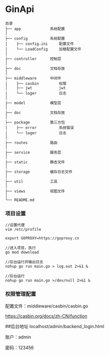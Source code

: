 # GinApi
```
目录
├── app             系统配置
│ 
├── config          系统配置
│    ├── config.ini     配置文件
│    └── LoadConfig     加载配置文件
│
├── controller      控制层
│     
├── doc             文档存放 
│     
├── middleware      中间件
│    ├── casbin         权限          
│    ├── jwt            jwt        
│    └── loger          日志    
│ 
├── model           模型层
│ 
├── doc             文档存放
│ 
├── package         第三方包 
│    ├── error          系统错误  
│    └── loger          日志  
│        
├── routes          路由
│ 
├── service         服务层
│ 
├── static          静态文件
│ 
├── storage         缓存日志文件
│ 
├── util            工具
│ 
├── views           视图文件
│ 
└── README.md  
```

### 项目设置

```
//设置代理
vim /etc/profile

export GOPROXY=https://goproxy.cn

//进入项目，执行
go mod download

//后台运行并输出日志
nohup go run main.go > log.out 2>&1 &

//后台运行
nohup go run main.go >/dev/null 2>&1 &
```

### 权限管理配置
配置文件：middleware/casbin/casbin.go


https://casbin.org/docs/zh-CN/function


##后台地址
localhost/admin/backend_login.html

账户：admin

密码：123456